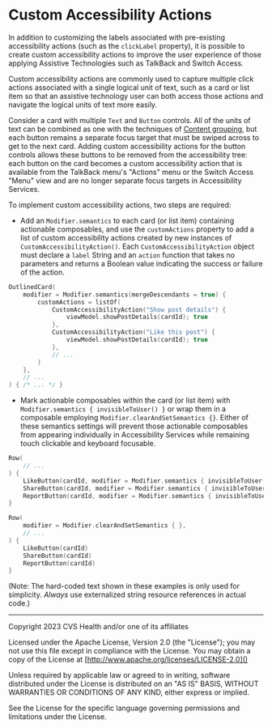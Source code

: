 # Custom Accessibility Actions
In addition to customizing the labels associated with pre-existing accessibility actions (such as the `clickLabel` property), it is possible to create custom accessibility actions to improve the user experience of those applying Assistive Technologies such as TalkBack and Switch Access.

Custom accessibility actions are commonly used to capture multiple click actions associated with a single logical unit of text, such as a card or list item so that an assistive technology user can both access those actions and navigate the logical units of text more easily.

Consider a card with multiple `Text` and `Button` controls. All of the units of text can be combined as one with the techniques of [Content grouping](../content/ContentGrouping.md), but each button remains a separate focus target that must be swiped across to get to the next card. Adding custom accessibility actions for the button controls allows these buttons to be removed from the accessibility tree: each button on the card becomes a custom accessibility action that is available from the TalkBack menu's "Actions" menu or the Switch Access "Menu" view and are no longer separate focus targets in Accessibility Services.

To implement custom accessibility actions, two steps are required:

* Add an `Modifier.semantics` to each card (or list item) containing actionable composables, and use the `customActions` property to add a list of custom accessibility actions created by new instances of `CustomAccessibilityAction()`. Each `CustomAccessibilityAction` object must declare a `label` String and an `action` function that takes no parameters and returns a Boolean value indicating the success or failure of the action.

```kotlin
OutlinedCard(
    modifier = Modifier.semantics(mergeDescendants = true) {
        customActions = listOf(
            CustomAccessibilityAction("Show post details") {
                viewModel.showPostDetails(cardId); true
            },
            CustomAccessibilityAction("Like this post") {
                viewModel.showPostDetails(cardId); true
            },
            // ...
        )
    },
    // ...
) { /* ... */ }
```

* Mark actionable composables within the card (or list item) with `Modifier.semantics { invisibleToUser() }` or wrap them in a composable employing `Modifier.clearAndSetSemantics {}`. Either of these semantics settings will prevent those actionable composables from appearing individually in Accessibility Services while remaining touch clickable and keyboard focusable.

```kotlin
Row(
    // ...
) {
    LikeButton(cardId, modifier = Modifier.semantics { invisibleToUser() })
    ShareButton(cardId, modifier = Modifier.semantics { invisibleToUser() })
    ReportButton(cardId, modifier = Modifier.semantics { invisibleToUser() }) 
}
```

```kotlin
Row(
    modifier = Modifier.clearAndSetSemantics { },
    // ...
) {
    LikeButton(cardId)
    ShareButton(cardId)
    ReportButton(cardId)
}
```

(Note: The hard-coded text shown in these examples is only used for simplicity. _Always_ use externalized string resource references in actual code.)

----

Copyright 2023 CVS Health and/or one of its affiliates

Licensed under the Apache License, Version 2.0 (the "License");
you may not use this file except in compliance with the License.
You may obtain a copy of the License at
[http://www.apache.org/licenses/LICENSE-2.0]()

Unless required by applicable law or agreed to in writing, software
distributed under the License is distributed on an "AS IS" BASIS,
WITHOUT WARRANTIES OR CONDITIONS OF ANY KIND, either express or implied.

See the License for the specific language governing permissions and
limitations under the License.